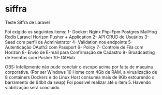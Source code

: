 # siffra
Teste Siffra de Laravel

Foi exigido os seguintes items:
1- Docker:
    Nginx
    Php-Fpm
    Postgres
    MailHog
    Redis
    Laravel Horizon
    Pusher
    + Application
2- API CRUD de Usuários
3- Seed com perfil de Administrator
4- Validation nos endpoints
5- Autenticação OAuth2 com Passport
6- Policy
7- Controle de Fila com Horizon
8- Envio de E-mail para Confirmação de Cadastro
9- Broadcasting de Eventos com Pusher
10- GitHub


OBS:
Infelizmente não pude concluir o escopo acima por falta de maquina corporativa.
(Por ser Windows 10 Home com 4Gb de RAM, a virualização de 8 containers Dockers e do Linux Host consumia mais de 8Gb estourando o barramento de 64bit da swap)
Foi possivel realizar até o item 5.
Havendo viabilização será concluido.

